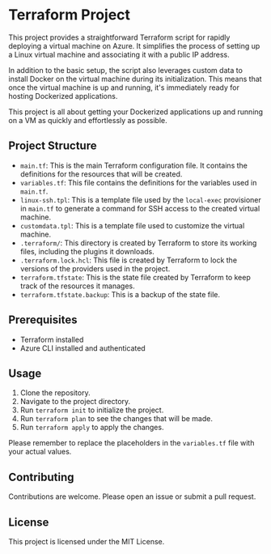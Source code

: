 # Terraform Project

This project provides a straightforward Terraform script for rapidly deploying a virtual machine on Azure. It simplifies the process of setting up a Linux virtual machine and associating it with a public IP address. 

In addition to the basic setup, the script also leverages custom data to install Docker on the virtual machine during its initialization. This means that once the virtual machine is up and running, it's immediately ready for hosting Dockerized applications.

This project is all about getting your Dockerized applications up and running on a VM as quickly and effortlessly as possible.

## Project Structure

- `main.tf`: This is the main Terraform configuration file. It contains the definitions for the resources that will be created.
- `variables.tf`: This file contains the definitions for the variables used in `main.tf`.
- `linux-ssh.tpl`: This is a template file used by the `local-exec` provisioner in `main.tf` to generate a command for SSH access to the created virtual machine.
- `customdata.tpl`: This is a template file used to customize the virtual machine.
- `.terraform/`: This directory is created by Terraform to store its working files, including the plugins it downloads.
- `.terraform.lock.hcl`: This file is created by Terraform to lock the versions of the providers used in the project.
- `terraform.tfstate`: This is the state file created by Terraform to keep track of the resources it manages.
- `terraform.tfstate.backup`: This is a backup of the state file.


## Prerequisites

- Terraform installed
- Azure CLI installed and authenticated

## Usage

1. Clone the repository.
2. Navigate to the project directory.
3. Run `terraform init` to initialize the project.
4. Run `terraform plan` to see the changes that will be made.
5. Run `terraform apply` to apply the changes.

Please remember to replace the placeholders in the `variables.tf` file with your actual values.

## Contributing

Contributions are welcome. Please open an issue or submit a pull request.

## License

This project is licensed under the MIT License.